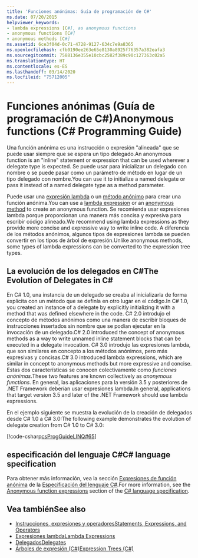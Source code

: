 ```yaml
---
title: 'Funciones anónimas: Guía de programación de C#'
ms.date: 07/20/2015
helpviewer_keywords:
- lambda expressions [C#], as anonymous functions
- anonymous functions [C#]
- anonymous methods [C#]
ms.assetid: 6ce3f04d-0c71-4728-9127-634c7e9a8365
ms.openlocfilehash: cfb0190ee263e65e8130a8925f76357a382eafa3
ms.sourcegitcommit: 7588136e355e10cbc2582f389c90c127363c02a5
ms.translationtype: HT
ms.contentlocale: es-ES
ms.lasthandoff: 03/14/2020
ms.locfileid: "75712005"
---
```

# <a name="anonymous-functions-c-programming-guide"></a><span data-ttu-id="3606a-102">Funciones anónimas (Guía de programación de C#)</span><span class="sxs-lookup"><span data-stu-id="3606a-102">Anonymous functions (C# Programming Guide)</span></span>

<span data-ttu-id="3606a-103">Una función anónima es una instrucción o expresión "alineada" que se puede usar siempre que se espera un tipo delegado.</span><span class="sxs-lookup"><span data-stu-id="3606a-103">An anonymous function is an "inline" statement or expression that can be used wherever a delegate type is expected.</span></span> <span data-ttu-id="3606a-104">Se puede usar para inicializar un delegado con nombre o se puede pasar como un parámetro de método en lugar de un tipo delegado con nombre.</span><span class="sxs-lookup"><span data-stu-id="3606a-104">You can use it to initialize a named delegate or pass it instead of a named delegate type as a method parameter.</span></span>

<span data-ttu-id="3606a-105">Puede usar una [expresión lambda](lambda-expressions.md) o un [método anónimo](../../language-reference/operators/delegate-operator.md) para crear una función anónima.</span><span class="sxs-lookup"><span data-stu-id="3606a-105">You can use a [lambda expression](lambda-expressions.md) or an [anonymous method](../../language-reference/operators/delegate-operator.md) to create an anonymous function.</span></span> <span data-ttu-id="3606a-106">Se recomienda usar expresiones lambda porque proporcionan una manera más concisa y expresiva para escribir código alineado.</span><span class="sxs-lookup"><span data-stu-id="3606a-106">We recommend using lambda expressions as they provide more concise and expressive way to write inline code.</span></span> <span data-ttu-id="3606a-107">A diferencia de los métodos anónimos, algunos tipos de expresiones lambda se pueden convertir en los tipos de árbol de expresión.</span><span class="sxs-lookup"><span data-stu-id="3606a-107">Unlike anonymous methods, some types of lambda expressions can be converted to the expression tree types.</span></span>

## <a name="the-evolution-of-delegates-in-c"></a><span data-ttu-id="3606a-108">La evolución de los delegados en C\#</span><span class="sxs-lookup"><span data-stu-id="3606a-108">The Evolution of Delegates in C\#</span></span>

 <span data-ttu-id="3606a-109">En C# 1.0, una instancia de un delegado se creaba al inicializarla de forma explícita con un método que se definía en otro lugar en el código.</span><span class="sxs-lookup"><span data-stu-id="3606a-109">In C# 1.0, you created an instance of a delegate by explicitly initializing it with a method that was defined elsewhere in the code.</span></span> <span data-ttu-id="3606a-110">C# 2.0 introdujo el concepto de métodos anónimos como una manera de escribir bloques de instrucciones insertados sin nombre que se podían ejecutar en la invocación de un delegado.</span><span class="sxs-lookup"><span data-stu-id="3606a-110">C# 2.0 introduced the concept of anonymous methods as a way to write unnamed inline statement blocks that can be executed in a delegate invocation.</span></span> <span data-ttu-id="3606a-111">C# 3.0 introdujo las expresiones lambda, que son similares en concepto a los métodos anónimos, pero más expresivas y concisas.</span><span class="sxs-lookup"><span data-stu-id="3606a-111">C# 3.0 introduced lambda expressions, which are similar in concept to anonymous methods but more expressive and concise.</span></span> <span data-ttu-id="3606a-112">Estas dos características se conocen colectivamente como *funciones anónimas*.</span><span class="sxs-lookup"><span data-stu-id="3606a-112">These two features are known collectively as *anonymous functions*.</span></span> <span data-ttu-id="3606a-113">En general, las aplicaciones para la versión 3.5 y posteriores de .NET Framework deberían usar expresiones lambda.</span><span class="sxs-lookup"><span data-stu-id="3606a-113">In general, applications that target version 3.5 and later of the .NET Framework should use lambda expressions.</span></span>  
  
 <span data-ttu-id="3606a-114">En el ejemplo siguiente se muestra la evolución de la creación de delegados desde C# 1.0 a C# 3.0:</span><span class="sxs-lookup"><span data-stu-id="3606a-114">The following example demonstrates the evolution of delegate creation from C# 1.0 to C# 3.0:</span></span>  
  
 [!code-csharp[csProgGuideLINQ#65](~/samples/snippets/csharp/VS_Snippets_VBCSharp/csProgGuideLINQ/CS/csRef30LangFeatures_2.cs#65)]  
  
## <a name="c-language-specification"></a><span data-ttu-id="3606a-115">especificación del lenguaje C#</span><span class="sxs-lookup"><span data-stu-id="3606a-115">C# language specification</span></span>

<span data-ttu-id="3606a-116">Para obtener más información, vea la sección [Expresiones de función anónima](~/_csharplang/spec/expressions.md#anonymous-function-expressions) de la [Especificación del lenguaje C#](~/_csharplang/spec/introduction.md).</span><span class="sxs-lookup"><span data-stu-id="3606a-116">For more information, see the [Anonymous function expressions](~/_csharplang/spec/expressions.md#anonymous-function-expressions) section of the [C# language specification](~/_csharplang/spec/introduction.md).</span></span>
  
## <a name="see-also"></a><span data-ttu-id="3606a-117">Vea también</span><span class="sxs-lookup"><span data-stu-id="3606a-117">See also</span></span>

- [<span data-ttu-id="3606a-118">Instrucciones, expresiones y operadores</span><span class="sxs-lookup"><span data-stu-id="3606a-118">Statements, Expressions, and Operators</span></span>](./index.md)
- [<span data-ttu-id="3606a-119">Expresiones lambda</span><span class="sxs-lookup"><span data-stu-id="3606a-119">Lambda Expressions</span></span>](./lambda-expressions.md)
- [<span data-ttu-id="3606a-120">Delegados</span><span class="sxs-lookup"><span data-stu-id="3606a-120">Delegates</span></span>](../delegates/index.md)
- [<span data-ttu-id="3606a-121">Árboles de expresión (C#)</span><span class="sxs-lookup"><span data-stu-id="3606a-121">Expression Trees (C#)</span></span>](../concepts/expression-trees/index.md)
